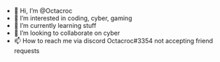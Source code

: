 - 👋 Hi, I’m @Octacroc
- 👀 I’m interested in coding, cyber, gaming
- 🌱 I’m currently learning stuff
- 💞️ I’m looking to collaborate on cyber
- 📫 How to reach me via discord Octacroc#3354
not accepting friend requests

<!---
Octacroc/Octacroc is a ✨ special ✨ repository because its `README.md` (this file) appears on your GitHub profile.
You can click the Preview link to take a look at your changes.
--->
